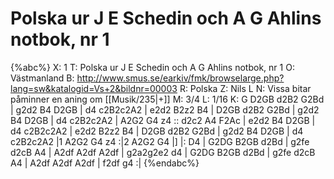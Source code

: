 # Polska ur J E Schedin och A G Ahlins notbok, nr 1

{%abc%}
X: 1
T: Polska ur J E Schedin och A G Ahlins notbok, nr 1
O: Västmanland
B: http://www.smus.se/earkiv/fmk/browselarge.php?lang=sw&katalogid=Vs+2&bildnr=00003
R: Polska
Z: Nils L
N: Vissa bitar påminner en aning om [[Musik/235|+]]
M: 3/4
L: 1/16
K: G
D2GB d2B2 G2Bd | g2d2 B4 D2GB | d4 c2B2c2A2 | e2d2 B2z2 B4 | 
D2GB d2B2 G2Bd | g2d2 B4 D2GB | d4 c2B2c2A2 | A2G2 G4 z4 :: 
d2c2 A4 F2Ac | e2d2 B4 D2GB | d4 c2B2c2A2 | e2d2 B2z2 B4 | 
D2GB d2B2 G2Bd | g2d2 B4 D2GB | d4 c2B2c2A2 |1 A2G2 G4 z4 :|2 A2G2 G4 |]
|: D4 | G2DG B2GB d2Bd | g2fe d2cB A4 | A2df A2df A2df | g2a2g2e2 d4 |
        G2DG B2GB d2Bd | g2fe d2cB A4 | A2df A2df A2df | f2df g4 :|
{%endabc%}

